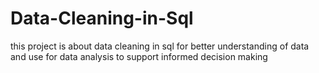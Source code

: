 # Data-Cleaning-in-Sql
this project is about data cleaning in sql for better understanding of data and use for data analysis to support informed decision making
